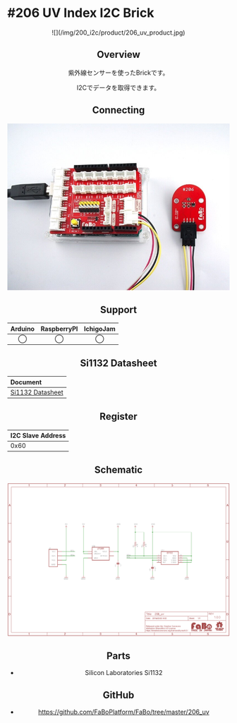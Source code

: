 # #206 UV Index I2C Brick

<center>![](/img/200_i2c/product/206_uv_product.jpg)
<!--COLORME-->

## Overview
紫外線センサーを使ったBrickです。

I2Cでデータを取得できます。

## Connecting
![](/img/200_i2c/connect/206_uv_connect.jpg)

## Support
|Arduino|RaspberryPI|IchigoJam|
|:--:|:--:|:--:|
|◯|◯|◯|

## Si1132 Datasheet
| Document |
|:--|
| [Si1132 Datasheet](https://www.silabs.com/Support%20Documents/TechnicalDocs/Si1132.pdf) |

## Register
| I2C Slave Address |
|:-- |
| 0x60 |

## Schematic
![](/img/200_i2c/schematic/206_uv_schematic.png)

## Parts
- Silicon Laboratories Si1132

## GitHub
- https://github.com/FaBoPlatform/FaBo/tree/master/206_uv
